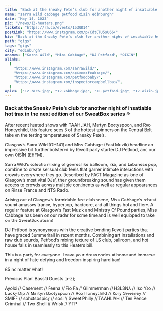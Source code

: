 ```yaml
---
title: "Back at the Sneaky Pete’s club for another night of insatiable hot trax"
name: "sarra wild cabbage petfood oisin edinburgh"
date: "May 18, 2022"
pic: "/news/12-heaters.png"
tickets: "https://ra.co/events/1530814"
postLink: "https://www.instagram.com/p/CdtOTU5sU66/"
bio: "Back at the Sneaky Pete’s club for another night of insatiable hot trax in the next edition of our SweatBox series 💦"
path: "gigs"
tags: "gigs"
city: "edinburgh"
anames: ["Sarra Wild", "Miss Cabbage", "DJ Petfood", "OISÍN"]
alinks:
  [
    "https://www.instagram.com/sarrawild/",
    "https://www.instagram.com/apieceofcabbage/",
    "https://www.instagram.com/petfoodbaby/",
    "https://www.instagram.com/inspectorcampbellbap/",
  ]
apics: ["12-sara.jpg", "12-cabbage.jpg", "12-petfood.jpg", "12-oisin.jpg"]
---
```


### Back at the Sneaky Pete’s club for another night of insatiable hot trax in the next edition of our SweatBox series 💦

After recent heated shows with TAAHLIAH, Martyn Bootyspoon, and Roo Honeychild, this feature sees 3 of the hottest spinners on the Central Belt take on the testing temperatures of Sneaky Pete’s.

Glasgow’s Sarra Wild (OH141) and Miss Cabbage (Fast Muzik) headline an impressive bill further bolstered by Revolt party starter DJ Petfood, and our own OISÍN (EHFM).

Sarra Wild’s eclectic mixing of genres like ballroom, r&b, and Lebanese pop, combine to create sensual club feels that garner intimate interactions with crowds everywhere they go. Described by FACT Magazine as ‘one of Glasgow’s most vital DJs’, their groundbreaking sound has given them access to crowds across multiple continents as well as regular appearances on Rinse France and NTS Radio.

Arising out of Glasgow’s formidable fast club scene, Miss Cabbage’s robust sound amasses trance, hyperpop, hardcore, and all things hot and fiery. A regular feature at Glasgow’s Fast Muzik and Ministry Of Pound parties, Miss Cabbage has been on our radar for some time and is well equipped to take on the SweatBox steam!

DJ Petfood is synonymous with the creative bending Revolt parties that have graced Summerhall in recent months. Combining art installations and raw club sounds, Petfood’s mixing texture of US club, ballroom, and hot house falls in seamlessly to this Heaters bill.

This is a party for everyone. Leave your dress codes at home and immerse in a night of hate defying and freedom inspiring hard trax!

£5 no matter what!

Previous Plant Bass’d Guests (a-z);

Ayolxi // Casement // Feena // Fio Fa // Glimmerman // H3L3NA // Iso Yso // Lucky Dip // Martyn Bootyspoon // Roo Honeychild // Rory Sweeney // SMIFF // sohotsospicy // sosi // Sweet Philly // TAAHLIAH // Ten Pence Criminal // Two Shell // Wrisk // YTP
